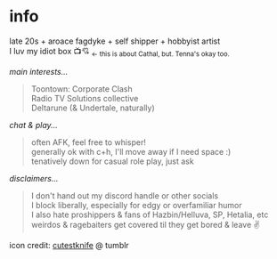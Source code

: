 # info
late 20s + aroace fagdyke + self shipper + hobbyist artist<br>
I luv my idiot box :tv::cupid: <sub>← this is about Cathal, but. Tenna's okay too.</sub>

*main interests...*
> Toontown: Corporate Clash<br>
> Radio TV Solutions collective<br>
> Deltarune (& Undertale, naturally)

*chat & play...*
> often AFK, feel free to whisper!<br>
> generally ok with c+h, I'll move away if I need space :)<br>
> tenatively down for casual role play, just ask<br>

*disclaimers...*
> I don't hand out my discord handle or other socials<br>
> I block liberally, especially for edgy or overfamiliar humor<br>
> I also hate proshippers & fans of Hazbin/Helluva, SP, Hetalia, etc<br>
> weirdos & ragebaiters get covered til they get bored & leave ✌️

icon credit: [cutestknife](cutestknife.tumblr.com/post/777581703005880320/break-time) @ tumblr
